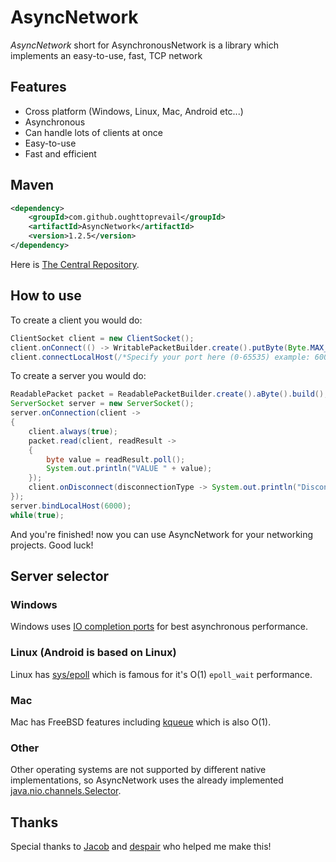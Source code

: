 # AsyncNetwork
*AsyncNetwork* short for AsynchronousNetwork is a library which implements an easy-to-use, fast, TCP network

## Features

* Cross platform (Windows, Linux, Mac, Android etc...)
* Asynchronous
* Can handle lots of clients at once
* Easy-to-use
* Fast and efficient

## Maven
```xml
<dependency>
    <groupId>com.github.oughttoprevail</groupId>
    <artifactId>AsyncNetwork</artifactId>
    <version>1.2.5</version>
</dependency>
```
Here is <a href="https://search.maven.org/classic/#artifactdetails%7Ccom.github.oughttoprevail%7CAsyncNetwork%7C1.2.0%7Cjar">The Central Repository</a>.

## How to use
To create a client you would do:
```java
ClientSocket client = new ClientSocket();
client.onConnect(() -> WritablePacketBuilder.create().putByte(Byte.MAX_VALUE).build().writeAndClose(client));
client.connectLocalHost(/*Specify your port here (0-65535) example: 6000*/6000);
```
To create a server you would do:
```java
ReadablePacket packet = ReadablePacketBuilder.create().aByte().build();
ServerSocket server = new ServerSocket();
server.onConnection(client ->
{
	client.always(true);
	packet.read(client, readResult ->
	{
		byte value = readResult.poll();
		System.out.println("VALUE " + value);
	});
	client.onDisconnect(disconnectionType -> System.out.println("Disconnected" + disconnectionType));
});
server.bindLocalHost(6000);
while(true);
```

And you're finished! now you can use AsyncNetwork for your networking projects. Good luck!

## Server selector
### Windows
Windows uses <a href="https://docs.microsoft.com/en-us/windows/desktop/fileio/i-o-completion-ports">IO completion ports</a> for best asynchronous performance.
### Linux (Android is based on Linux)
Linux has <a href="http://man7.org/linux/man-pages/man7/epoll.7.html">sys/epoll</a> which is famous for it's O(1) `epoll_wait` performance.
### Mac
Mac has FreeBSD features including <a href="https://www.freebsd.org/cgi/man.cgi?query=kqueue&sektion=2">kqueue</a> which is also O(1).
### Other
Other operating systems are not supported by different native implementations,
so AsyncNetwork uses the already implemented <a href="https://docs.oracle.com/javase/7/docs/api/java/nio/channels/Selector.html">java.nio.channels.Selector</a>.

## Thanks
Special thanks to <a href="https://github.com/jhg023">Jacob</a> and <a href="https://github.com/despair86">despair</a> who helped me make this!